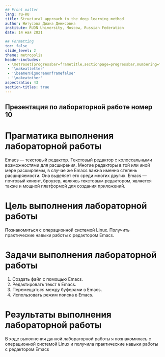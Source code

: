 ```yaml
---
## Front matter
lang: ru-RU
title: Structural approach to the deep learning method
author: Нитусова Диана Денисовна
institute: RUDN University, Moscow, Russian Federation
date: 14 мая 2021

## Formatting
toc: false
slide_level: 2
theme: metropolis
header-includes: 
 - \metroset{progressbar=frametitle,sectionpage=progressbar,numbering=fraction}
 - '\makeatletter'
 - '\beamer@ignorenonframefalse'
 - '\makeatother'
aspectratio: 43
section-titles: true
---
```


## Презентация по лабораторной работе номер 10 

# Прагматика выполнения лабораторной работы

Emacs — текстовый редактор. Текстовый редактор с колоссальными возможностями для расширения. Многие редакторы в той или иной мере расширяемы, в случае же Emacs важна именно степень расширяемости. Она выделяет его среди многих других.
Emacs — почтовый клиент, броузер, являясь текстовым редактором, является также и мощной платформой для создания приложений.

# Цель выполнения лабораторной работы 

Познакомиться с операционной системой Linux. Получить
практические навыки работы с редактором Emacs.

# Задачи выполнения лабораторной работы

1. Создать файл с помощью Emacs.
2. Редактировать текст в Emacs.
3. Перемещаться между буферами в Emacs.
4. Использовать режим поиска в Emacs.

# Результаты выполнения лабораторной работы

В ходе выполнения данной лабораторной работы я познакомилась
с операционной системой Linux и получила практические навыки работы
с редактором Emacs